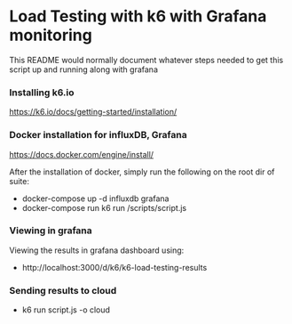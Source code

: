 # Load Testing with k6 with Grafana monitoring #

This README would normally document whatever steps needed to get this script up and running along with grafana

### Installing k6.io ###

https://k6.io/docs/getting-started/installation/

### Docker installation for influxDB, Grafana ###

https://docs.docker.com/engine/install/

After the installation of docker, simply run the following on the root dir of suite:

* docker-compose up -d influxdb grafana
* docker-compose run k6 run /scripts/script.js 

### Viewing in grafana ###

Viewing the results in grafana dashboard using:

* http://localhost:3000/d/k6/k6-load-testing-results

### Sending results to cloud ###

* k6 run script.js -o cloud

